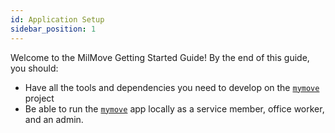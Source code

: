 ```yaml
---
id: Application Setup
sidebar_position: 1
---
```


Welcome to the MilMove Getting Started Guide! By the end of this guide, you should:
- Have all the tools and dependencies you need to develop on the [`mymove`](https://github.com/transcom/mymove) project
- Be able to run the [`mymove`](https://github.com/transcom/mymove) app locally as a service member, office worker, and an admin.
